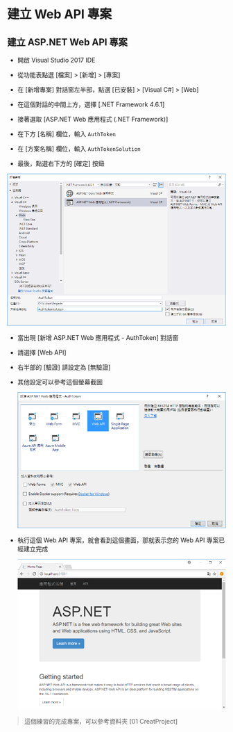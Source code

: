 # 建立 Web API 專案

## 建立 ASP.NET Web API 專案

* 開啟 Visual Studio 2017 IDE

* 從功能表點選 \[檔案] > \[新增] > \[專案]

* 在 \[新增專案] 對話窗左半部，點選 \[已安裝] > \[Visual C#] > \[Web]

* 在這個對話的中間上方，選擇 \[.NET Framework 4.6.1]

* 接著選取 [ASP.NET Web 應用程式 (.NET Framework)]

* 在下方 \[名稱] 欄位，輸入 `AuthToken`

* 在 \[方案名稱] 欄位，輸入 `AuthTokenSolution`

* 最後，點選右下方的 \[確定] 按鈕

![新增專案](Images/NewProject.png)

* 當出現 \[新增 ASP.NET Web 應用程式 - AuthToken] 對話窗

* 請選擇 \[Web API]

* 右半部的 \[驗證] 請設定為 \[無驗證]

* 其他設定可以參考這個螢幕截圖

  ![AddASPNETWeb](Images/AddASPNETWeb.png)

* 執行這個 Web API 專案，就會看到這個畫面，那就表示您的 Web API 專案已經建立完成

  ![第一次執行 Web API 專案](Images/FirstStartup.png)

> 這個練習的完成專案，可以參考資料夾 \[01 CreatProject]

